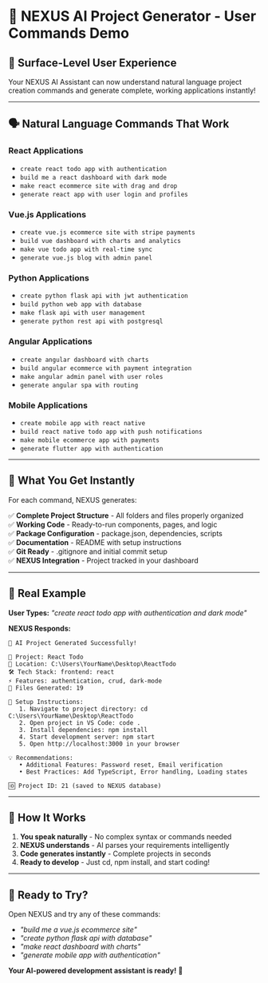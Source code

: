 # 🚀 NEXUS AI Project Generator - User Commands Demo

## 🎯 **Surface-Level User Experience**

Your NEXUS AI Assistant can now understand natural language project creation commands and generate complete, working applications instantly!

---

## 🗣️ **Natural Language Commands That Work**

### **React Applications**
- `create react todo app with authentication`
- `build me a react dashboard with dark mode`
- `make react ecommerce site with drag and drop`
- `generate react app with user login and profiles`

### **Vue.js Applications**  
- `create vue.js ecommerce site with stripe payments`
- `build vue dashboard with charts and analytics`
- `make vue todo app with real-time sync`
- `generate vue.js blog with admin panel`

### **Python Applications**
- `create python flask api with jwt authentication`
- `build python web app with database`
- `make flask api with user management`
- `generate python rest api with postgresql`

### **Angular Applications**
- `create angular dashboard with charts`
- `build angular ecommerce with payment integration`
- `make angular admin panel with user roles`
- `generate angular spa with routing`

### **Mobile Applications**
- `create mobile app with react native`
- `build react native todo app with push notifications`
- `make mobile ecommerce app with payments`
- `generate flutter app with authentication`

---

## 🎉 **What You Get Instantly**

For each command, NEXUS generates:

✅ **Complete Project Structure** - All folders and files properly organized  
✅ **Working Code** - Ready-to-run components, pages, and logic  
✅ **Package Configuration** - package.json, dependencies, scripts  
✅ **Documentation** - README with setup instructions  
✅ **Git Ready** - .gitignore and initial commit setup  
✅ **NEXUS Integration** - Project tracked in your dashboard  

---

## 🚀 **Real Example**

**User Types:** *"create react todo app with authentication and dark mode"*

**NEXUS Responds:**
```
🎉 AI Project Generated Successfully!

📛 Project: React Todo  
📁 Location: C:\Users\YourName\Desktop\ReactTodo  
🛠️ Tech Stack: frontend: react  
⚡ Features: authentication, crud, dark-mode  
📄 Files Generated: 19  

🚀 Setup Instructions:
   1. Navigate to project directory: cd C:\Users\YourName\Desktop\ReactTodo
   2. Open project in VS Code: code .
   3. Install dependencies: npm install
   4. Start development server: npm start
   5. Open http://localhost:3000 in your browser

💡 Recommendations:
   • Additional Features: Password reset, Email verification
   • Best Practices: Add TypeScript, Error handling, Loading states

🆔 Project ID: 21 (saved to NEXUS database)
```

---

## 🎯 **How It Works**

1. **You speak naturally** - No complex syntax or commands needed
2. **NEXUS understands** - AI parses your requirements intelligently  
3. **Code generates instantly** - Complete projects in seconds
4. **Ready to develop** - Just cd, npm install, and start coding!

---

## 🌟 **Ready to Try?**

Open NEXUS and try any of these commands:
- *"build me a vue.js ecommerce site"*
- *"create python flask api with database"*  
- *"make react dashboard with charts"*
- *"generate mobile app with authentication"*

**Your AI-powered development assistant is ready!** 🚀
